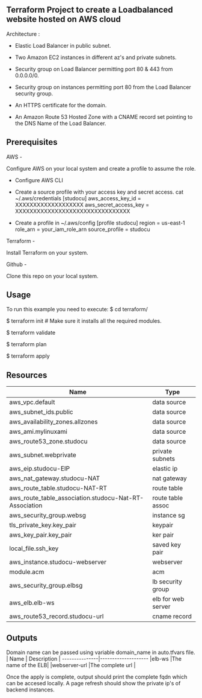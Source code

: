 
## Terraform Project to create a Loadbalanced website hosted on AWS cloud

Architecture : 

- Elastic Load Balancer in public subnet.

- Two Amazon EC2 instances in different az's and private subnets.

- Security group on Load Balancer permitting port 80 & 443 from 0.0.0.0/0.

- Security group on instances permitting port 80 from the Load Balancer security group.

- An HTTPS certificate for the domain.

- An Amazon Route 53 Hosted Zone with a CNAME record set pointing to the DNS Name of the Load Balancer.

## Prerequisites 

AWS -

Configure AWS on your local system and create a profile to assume the role.

- Configure AWS CLI
- Create a source profile with your access key and secret access.
   cat ~/.aws/credentials
   [studocu]
   aws_access_key_id = XXXXXXXXXXXXXXXXXXX
   aws_secret_access_key = XXXXXXXXXXXXXXXXXXXXXXXXXXXXXXXX
     
- Create a profile in ~/.aws/config
    [profile studocu]
    region = us-east-1
    role_arn = your_iam_role_arn
    source_profile = studocu

Terraform -

Install Terraform on your system.

Github -

Clone this repo on your local system.


## Usage 

To run this example you need to execute:
$ cd terraform/

$ terraform init # Make sure it installs all the required modules.

$ terraform validate

$ terraform plan 

$ terraform apply 

## Resources

|             Name	                                    |             Type          |
--------------------------------------------------------|----------------------------
|aws_vpc.default                                        |        data source        |
|aws_subnet_ids.public                                  |        data source        |
|aws_availability_zones.allzones                        |        data source        |
|aws_ami.mylinuxami                                     |        data source        |
|aws_route53_zone.studocu                               |        data source        | 
|aws_subnet.webprivate                                  |        private subnets    |
|aws_eip.studocu-EIP                                    |        elastic ip         |
|aws_nat_gateway.studocu-NAT                            |        nat gateway        |
|aws_route_table.studocu-NAT-RT                         |        route table        |
|aws_route_table_association.studocu-Nat-RT-Association |        route table assoc  |
|aws_security_group.websg                               |        instance sg        |
|tls_private_key.key_pair                               |        keypair            |
|aws_key_pair.key_pair                                  |        ker pair           |
|local_file.ssh_key                                     |        saved key pair     |
|aws_instance.studocu-webserver                         |        webserver          |
|module.acm                                             |        acm                |
|aws_security_group.elbsg                               |        lb security group  |
|aws_elb.elb-ws                                         |        elb for web server |
|aws_route53_record.studocu-url                         |        cname record       |

## Outputs

Domain name can be passed using variable domain_name in auto.tfvars file.
| Name         | Description       |
---------------|--------------------
|elb-ws	       |The name of the ELB|
|webserver-url |The complete url   |

Once the apply is complete, output should print the complete fqdn which can be accesed locally. 
A page refresh should show the private ip's of backend instances.





